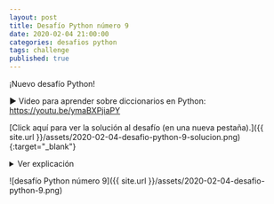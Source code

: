 ```yaml
---
layout: post
title: Desafío Python número 9
date: 2020-02-04 21:00:00
categories: desafios python
tags: challenge
published: true
---
```


¡Nuevo desafío Python!

▶️ Video para aprender sobre diccionarios en Python: https://youtu.be/ymaBXPjiaPY

[Click aquí para ver la solución al desafío (en una nueva pestaña).]({{ site.url }}/assets/2020-02-04-desafio-python-9-solucion.png){:target="_blank"}

<details><summary>Ver explicación</summary>
El algoritmo solicita al usuario 5 strings y, por cada carácter de cada string, si se trata de una letra, verifica si no se encuentra en el diccionario, en cuyo caso la agrega con el valor 1 y, si se encuentra, le suma 1.
<br />
<br />💢 Para ejecutar el código: https://repl.it/@programacionde1/Python-Desafio-9</details>

![desafío Python número 9]({{ site.url }}/assets/2020-02-04-desafio-python-9.png)
